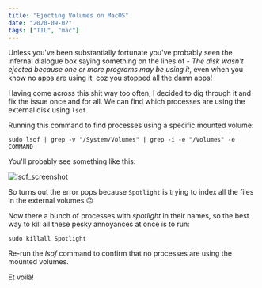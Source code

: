 ```yaml
---
title: "Ejecting Volumes on MacOS"
date: "2020-09-02"
tags: ["TIL", "mac"]
---
```


Unless you've been substantially fortunate you've probably seen the infernal dialogue box saying something on the lines of - _The disk wasn't ejected because one or more programs may be using it_, even when you know no apps are using it, coz you stopped all the damn apps!

Having come across this shit way too often, I decided to dig through it and fix the issue once and for all. We can find which processes are using the external disk using `lsof`.

Running this command to find processes using a specific mounted volume:

```
sudo lsof | grep -v "/System/Volumes" | grep -i -e "/Volumes" -e COMMAND
```

You'll probably see something like this:

![lsof_screenshot](/images/lsof.png)

So turns out the error pops because `Spotlight` is trying to index all the files in the external volumes 😐

Now there a bunch of processes with _spotlight_ in their names, so the best way to kill all these pesky annoyances at once is to run:

```
sudo killall Spotlight
```

Re-run the _lsof_ command to confirm that no processes are using the mounted volumes.

Et voilà!
